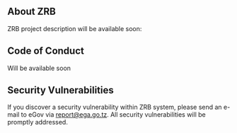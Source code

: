 ## About ZRB

ZRB project description will be available soon:

## Code of Conduct

Will be available soon

## Security Vulnerabilities

If you discover a security vulnerability within ZRB system, please send an e-mail to eGov via [report@ega.go.tz](mailto:report@ega.go.tz). 
All security vulnerabilities will be promptly addressed.
